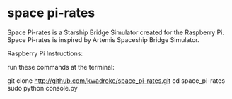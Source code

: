 space pi-rates
==============
Space Pi-rates is a Starship Bridge Simulator created for the Raspberry Pi. Space Pi-rates is inspired by Artemis Spaceship Bridge Simulator.


Raspberry Pi Instructions:

run these commands at the terminal:

git clone http://github.com/kwadroke/space_pi-rates.git
cd space_pi-rates
sudo python console.py